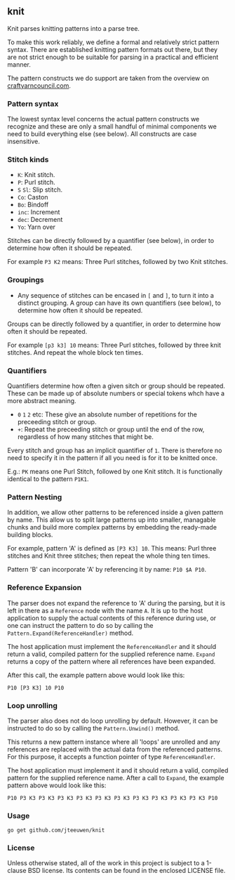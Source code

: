 ## knit

Knit parses knitting patterns into a parse tree.

To make this work reliably, we define a formal and relatively
strict pattern syntax. There are established knitting pattern formats
out there, but they are not strict enough to be suitable for parsing
in a practical and efficient manner.

The pattern constructs we do support are taken from the overview on
[craftyarncouncil.com](http://www.craftyarncouncil.com/knit.html).


### Pattern syntax

The lowest syntax level concerns the actual pattern constructs we
recognize and these are only a small handful of minimal
components we need to build everything else (see below).
All constructs are case insensitive.


### Stitch kinds

* `K`: Knit stitch. 
* `P`: Purl stitch. 
* `S` `Sl`: Slip stitch. 
* `Co`: Caston
* `Bo`: Bindoff
* `inc`: Increment
* `dec`: Decrement
* `Yo`: Yarn over

Stitches can be directly followed by a quantifier (see below), in order
to determine how often it should be repeated.

For example `P3 K2` means: Three Purl stitches, followed by two Knit stitches.

### Groupings

* Any sequence of stitches can be encased in `[` and `]`, to
  turn it into a distinct grouping. A group can have its own
  quantifiers (see below), to determine how often it should
  be repeated.

Groups can be directly followed by a quantifier, in order
to determine how often it should be repeated.

For example `[p3 k3] 10` means: Three Purl stitches, followed by three
knit stitches. And repeat the whole block ten times.


### Quantifiers

Quantifiers determine how often a given sitch or group should
be repeated. These can be made up of absolute numbers or special
tokens whch have a more abstract meaning.

* `0` `1` `2` etc: These give an absolute number of repetitions for
  the preceeding stitch or group.
* `+`: Repeat the preceeding stitch or group until the end of the row,
  regardless of how many stitches that might be.

Every stitch and group has an implicit quantifier of `1`.
There is therefore no need to specify it in the pattern if all you need is
for it to be knitted once.

E.g.: `PK` means one Purl Stitch, followed by one Knit stitch.
It is functionally identical to the pattern `P1K1`. 


### Pattern Nesting

In addition, we allow other patterns to be referenced inside a
given pattern by name. This allow us to split large patterns up into
smaller, managable chunks and build more complex patterns by embedding
the ready-made building blocks.

For example, pattern 'A' is defined as `[P3 K3] 10`.
This means: Purl three stitches and Knit three stitches; then repeat the
whole thing ten times.

Pattern 'B' can incorporate 'A' by referencing it by name: `P10 $A P10`.


### Reference Expansion

The parser does not expand the reference to 'A' during the parsing, but it
is left in there as a `Reference` node with the name `A`. It is up to the
host application to supply the actual contents of this reference during use,
or one can instruct the pattern to do so by calling the
`Pattern.Expand(ReferenceHandler)` method.

The host application must implement the `ReferenceHandler` and it should
return a valid, compiled pattern for the supplied reference name.
`Expand` returns a copy of the pattern where all references have been expanded.

After this call, the example pattern above would look like this:

	P10 [P3 K3] 10 P10


### Loop unrolling

The parser also does not do loop unrolling by default. However, it can be
instructed to do so by calling the `Pattern.Unwind()` method.

This returns a new pattern instance where all 'loops' are unrolled and any
references are replaced with the actual data from the referenced patterns.
For this purpose, it accepts a function pointer of type `ReferenceHandler`.

The host application must implement it and it should return a valid, compiled
pattern for the supplied reference name. After a call to `Expand`, the example
pattern above would look like this:

	P10 P3 K3 P3 K3 P3 K3 P3 K3 P3 K3 P3 K3 P3 K3 P3 K3 P3 K3 P3 K3 P10


### Usage

    go get github.com/jteeuwen/knit


### License

Unless otherwise stated, all of the work in this project is subject to a
1-clause BSD license. Its contents can be found in the enclosed LICENSE file.

